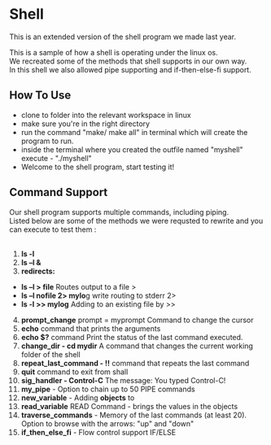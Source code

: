 
# Shell
This is an extended version of the shell program we made last year. </br>

This is a sample of how a shell is operating under the linux os. </br>
We recreated some of the methods that shell supports in our own way. </br>
In this shell we also allowed pipe supporting and if-then-else-fi support. </br>


## How To Use

* clone to folder into the relevant workspace in linux </br>
* make sure you're in the right directory </br> 
* run the command "make/ make all" in terminal which will create the program to run. </br>
* inside the terminal where you created the outfile named "myshell" execute - "./myshell" </br>
* Welcome to the shell program, start testing it! </br>

## Command Support
Our shell program supports multiple commands, including piping. </br>
Listed below are some of the methods we were requsted to rewrite and you can execute to test them : </br>
</br>
1. **ls -l**
2. **ls –l &**
3.  **redirects:** 
* **ls –l > file** Routes output to a file >
* **ls –l nofile 2> mylo**g write routing to stderr 2>
* **ls -l >> mylog** Adding to an existing file by >> 
4. **prompt_change** prompt = myprompt Command to change the cursor
5. **echo** command that prints the arguments
6. **echo $?** command Print the status of the last command executed.
7. **change_dir - cd mydir** A command that changes the current working folder of the shell
8. **repeat_last_command - !!** command that repeats the last command
9.  **quit** command to exit from shall
10. **sig_handler - Control-C** The message: You typed Control-C!
11. **my_pipe** - Option to chain up to 50 PIPE commands
12. **new_variable** - Adding **objects** to
13. **read_variable** READ Command - brings the values in the objects
14. **traverse_commands** -  Memory of the last commands (at least 20). Option to browse with the arrows: "up" and "down"
15. **if_then_else_fi** - Flow control support IF/ELSE



